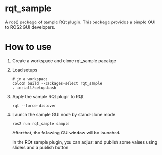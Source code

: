 # rqt_sample
A ros2 package of sample RQt plugin.
This package provides a simple GUI to ROS2 GUI developers.

# How to use
1. Create a workspace and clone rqt_sample pacakge
1. Load setups
   ```
   # in a workspace
   colcon build --packages-select rqt_sample
   . install/setup.bash
   ```
1. Apply the sample RQt plugin to RQt
   ```
   rqt --force-discover
   ```
1. Launch the sample GUI node by stand-alone mode.
   ```
   ros2 run rqt_sample sample
   ```
   After that, the following GUI window will be launched.
   
   In the RQt sample plugin, you can adjust and publish some values using sliders and a publish button.
